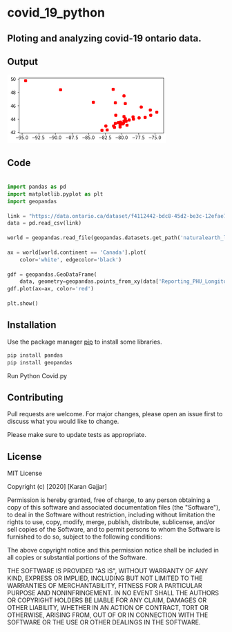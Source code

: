 # covid_19_python

## Ploting and analyzing covid-19 ontario data.

## Output
![alt text](https://raw.githubusercontent.com/kanulp/covid_19_python/master/chart.png)


## Code 
```python 

import pandas as pd
import matplotlib.pyplot as plt
import geopandas

link = "https://data.ontario.ca/dataset/f4112442-bdc8-45d2-be3c-12efae72fb27/resource/455fd63b-603d-4608-8216-7d8647f43350/download/conposcovidloc.csv"
data = pd.read_csv(link)

world = geopandas.read_file(geopandas.datasets.get_path('naturalearth_lowres'))

ax = world[world.continent == 'Canada'].plot(
    color='white', edgecolor='black')

gdf = geopandas.GeoDataFrame(
    data, geometry=geopandas.points_from_xy(data['Reporting_PHU_Longitude'], data['Reporting_PHU_Latitude']))
gdf.plot(ax=ax, color='red')

plt.show()

```

## Installation

Use the package manager [pip](https://pip.pypa.io/en/stable/) to install some libraries.

```bash
pip install pandas
pip install geopandas
```
Run Python Covid.py 


## Contributing
Pull requests are welcome. For major changes, please open an issue first to discuss what you would like to change.

Please make sure to update tests as appropriate.

## License
MIT License

Copyright (c) [2020] [Karan Gajjar]

Permission is hereby granted, free of charge, to any person obtaining a copy
of this software and associated documentation files (the "Software"), to deal
in the Software without restriction, including without limitation the rights
to use, copy, modify, merge, publish, distribute, sublicense, and/or sell
copies of the Software, and to permit persons to whom the Software is
furnished to do so, subject to the following conditions:

The above copyright notice and this permission notice shall be included in all
copies or substantial portions of the Software.

THE SOFTWARE IS PROVIDED "AS IS", WITHOUT WARRANTY OF ANY KIND, EXPRESS OR
IMPLIED, INCLUDING BUT NOT LIMITED TO THE WARRANTIES OF MERCHANTABILITY,
FITNESS FOR A PARTICULAR PURPOSE AND NONINFRINGEMENT. IN NO EVENT SHALL THE
AUTHORS OR COPYRIGHT HOLDERS BE LIABLE FOR ANY CLAIM, DAMAGES OR OTHER
LIABILITY, WHETHER IN AN ACTION OF CONTRACT, TORT OR OTHERWISE, ARISING FROM,
OUT OF OR IN CONNECTION WITH THE SOFTWARE OR THE USE OR OTHER DEALINGS IN THE
SOFTWARE.
